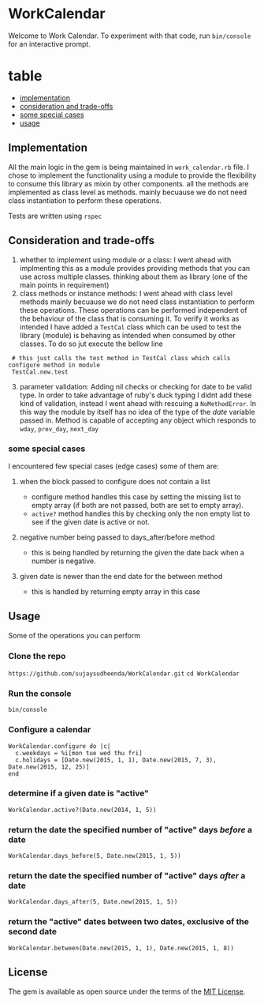 # WorkCalendar

Welcome to Work Calendar. To experiment with that code, run `bin/console` for an interactive prompt.

# table
- [implementation](#implementation)
- [consideration and trade-offs](#consideration-and-trade-offs)
- [some special cases](#some-special-cases)
- [usage](#usage)

## Implementation

All the main logic in the gem is being maintained in `work_calendar.rb` file. I chose to implement the functionality using a module to provide the flexibility to consume this library as mixin by other components. all the methods are implemented as class level as methods. mainly becuause we do not need class instantiation to perform these operations.

Tests are written using `rspec`

## Consideration and trade-offs
1. whether to implement using module or a class: I went ahead with implmenting this as a module provides providing methods that you can use across multiple classes. thinking about them as library (one of the main points in requirement)
2. class methods or instance methods:
I went ahead with class level methods mainly becuause we do not need class instantiation to perform these operations. These operations can be performed independent of the behaviour of the class that is consuming it. To verify it works as intended I have added a `TestCal` class which can be used to test the library (module) is behaving as intended when consumed by other classes. To do so jut execute the bellow line
```
 # this just calls the test method in TestCal class which calls configure method in module
 TestCal.new.test
```

 3. parameter validation: Adding nil checks or checking for date to be valid type. In order to take advantage of ruby's duck typing I didnt add these kind of validation, instead I went ahead with rescuing a `NoMethodError`. In this way the module by itself has no idea of the type of the *date* variable passed in. Method is capable of accepting any object which responds to `wday`, `prev_day`, `next_day`

### some special cases
I encountered few special cases (edge cases) some of them are:

1. when the block passed to configure does not contain a list
    - configure method handles this case by setting the missing list to empty array (if both are not passed, both are set to empty array).
    - `active?` method handles this by checking only the non empty list to see if the given date is active or not.

2. negative number being passed to days_after/before method
    - this is being handled by returning the given the date back when a number is negative.

3. given date is newer than the end date for the between method
    - this is handled by returning empty array in this case


## Usage
Some of the operations you can perform

### Clone the repo
`https://github.com/sujaysudheenda/WorkCalendar.git`
`cd WorkCalendar`

### Run the console
`bin/console`

### Configure a calendar
```
WorkCalendar.configure do |c|
  c.weekdays = %i[mon tue wed thu fri]
  c.holidays = [Date.new(2015, 1, 1), Date.new(2015, 7, 3), Date.new(2015, 12, 25)]
end
```

### determine if a given date is "active"
`WorkCalendar.active?(Date.new(2014, 1, 5))`

### return the date the specified number of "active" days *before* a date
`WorkCalendar.days_before(5, Date.new(2015, 1, 5))`

### return the date the specified number of "active" days *after* a date
`WorkCalendar.days_after(5, Date.new(2015, 1, 5))`

### return the "active" dates between two dates, exclusive of the second date
`WorkCalendar.between(Date.new(2015, 1, 1), Date.new(2015, 1, 8))`

## License

The gem is available as open source under the terms of the [MIT License](http://opensource.org/licenses/MIT).


